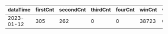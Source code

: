|dataTime|firstCnt|secondCnt|thirdCnt|fourCnt|winCnt|vrate|wrate|
|-|-|-|-|-|-|-|-|
|2023-01-12|305|262|0|0|38723|0%|0%|